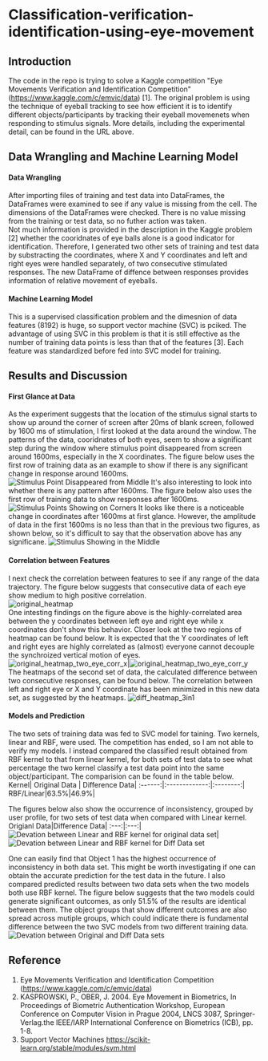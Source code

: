 # Classification-verification-identification-using-eye-movement
## Introduction
The code in the repo is trying to solve a Kaggle competition "Eye Movements Verification and Identification Competition" (https://www.kaggle.com/c/emvic/data) [1]. The original problem is using the technique of eyeball tracking to see how efficient it is to identify different objects/participants by tracking their eyeball movemenets when responding to stimulus signals. More details, including the experimental detail, can be found in the URL above.
## Data Wrangling and Machine Learning Model
#### Data Wrangling
After importing files of training and test data into DataFrames, the DataFrames were examined to see if any value is missing from the cell. The dimensions of the DataFrames were checked. There is no value missing from the training or test data, so no futher action was taken.   
Not much information is provided in the description in the Kaggle problem [2] whether the cooridnates of eye balls alone is a good indicator for identification. Therefore, I generated two other sets of training and test data by substracting the coordinates, where X and Y coordinates and left and right eyes were handled separately, of two consecutive stimulated responses. The new DataFrame of diffence between responses provides information of relative movement of eyeballs.  
#### Machine Learning Model
This is a supervised classification problem and the dimesnion of data features (8192) is huge, so support vector machine (SVC) is pciked. The advantage of using SVC in this problem is that it is still effective as the number of training data points is less than that of the features [3]. Each feature was standardized before fed into SVC model for training.
## Results and Discussion
#### First Glance at Data
As the experiment suggests that the location of the stimulus signal starts to show up around the corner of screen after 20ms of blank screen, followed by 1600 ms of stimulation, I first looked at the data around the window. The patterns of the data, cooridnates of both eyes, seem to show a significant step during the window where stimulus point disappeared from screen around 1600ms, especially in the X coordinates. The figure below uses the first row of training data as an example to show if there is any significant change in response around 1600ms.
![Stimulus Point Disappeared from Middle](https://user-images.githubusercontent.com/30448897/129472519-5518504d-3578-4624-a8ec-6c713f526b0b.png)
It's also interesting to look into whether there is any pattern after 1600ms. The figure below also uses the first row of training data to show responses after 1600ms.
![Stimulus Points Showing on Corners](https://user-images.githubusercontent.com/30448897/129472533-46d0eb7d-9544-485a-b8ec-9762489d2630.png)
It looks like there is a noticeable change in coordinates after 1600ms at first glance. However, the amplitude of data in the first 1600ms is no less than that in the previous two figures, as shown below, so it's difficult to say that the observation above has any significane.
![Stimulus Showing in the Middle](https://user-images.githubusercontent.com/30448897/129472639-d7b903ab-96be-4f7b-9d1d-3f768d60ac78.png)
#### Correlation between Features
I next check the correlation between features to see if any range of the data trajectory. The figure below suggests that consecutive data of each eye show medium to high positive correlation.   
![original_heatmap](https://user-images.githubusercontent.com/30448897/129472994-aac7c136-0cd5-4833-bbc5-308d2b910156.png)   
One intesting findings on the figure above is the highly-correlated area between the y coordinates between left eye and right eye while x coordinates don't show this behavior. Closer look at the two regions of heatmap can be found below. It is expected that the Y coordinates of left and right eyes are highly correlated as (almost) everyone cannot decouple the synchroized vertical motion of eyes.
![original_heatmap_two_eye_corr_x](https://user-images.githubusercontent.com/30448897/129473612-662598b9-faa3-4945-8361-4302c6f5b9b2.png)|![original_heatmap_two_eye_corr_y](https://user-images.githubusercontent.com/30448897/129473623-0b69669b-1ce5-4511-8902-64dd21bb075a.png)
The heatmaps of the second set of data, the calculated difference between two consecutive responses, can be found below. The correlation between left and right eye or X and Y coordinate has been minimized in this new data set, as suggested by the heatmaps.
![diff_heatmap_3in1](https://user-images.githubusercontent.com/30448897/129495724-a1ce2c6a-e0f2-458e-9530-6f5b06d2c5c6.png)

#### Models and Prediction
The two sets of training data was fed to SVC model for taining. Two kernels, linear and RBF, were used. The competition has ended, so I am not able to verify my models. I instead compared the classified result obtained from RBF kernel to that from linear kernel, for both sets of test data to see what percentage the two kernel classify a test data point into the same object/participant. The comparision can be found in the table below.   
 Kernel| Original Data | Difference Data|
:------:|:-------------:|:--------:|
RBF/Linear|63.5%|46.9%|

The figures below also show the occurrence of inconsistency, grouped by user profile, for two sets of test data when compared with Linear kernel.
Origianl Data|Difference Data|
:---:|:---:|
![Devation between Linear and RBF kernel for original data set](https://user-images.githubusercontent.com/30448897/129496539-b1b8cb96-7b36-4b04-af0b-b72bbda22770.png)|![Devation between Linear and RBF kernel for Diff Data set](https://user-images.githubusercontent.com/30448897/129496542-bf2e3cb5-3f66-4db1-bcc5-375013efa806.png)

One can easily find that Object 1 has the highest occurrence of inconsistency in both data set. This might be worth investigating if one can obtain the accurate prediction for the test data in the future.
I also compared predicted results between two data sets when the two models both use RBF kernel. The figure below suggests that the two models could generate significant outcomes, as only 51.5% of the results are identical between them. The object groups that show different outcomes are also spread across mutiple groups, which could indicate there is fundamental difference between the two SVC models from two different training data.
![Devation between Original and Diff Data sets](https://user-images.githubusercontent.com/30448897/129496784-44d860a5-7f69-4a00-bdcc-2fd809966e51.png)


## Reference
1. Eye Movements Verification and Identification Competition (https://www.kaggle.com/c/emvic/data) 
2. KASPROWSKI, P., OBER, J. 2004. Eye Movement in Biometrics, In Proceedings of Biometric Authentication Workshop, European Conference on Computer Vision in Prague 2004, LNCS 3087, Springer-Verlag.the IEEE/IARP International Conference on Biometrics (ICB), pp. 1-8.
3. Support Vector Machines https://scikit-learn.org/stable/modules/svm.html
